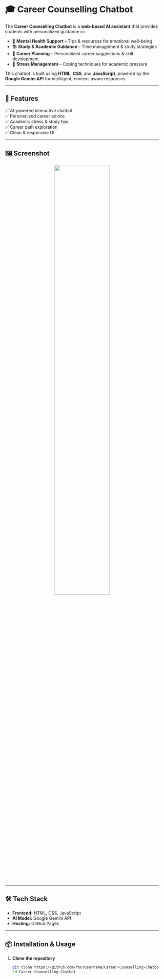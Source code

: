 # 🎓 Career Counselling Chatbot

The **Career Counselling Chatbot** is a **web-based AI assistant** that provides students with personalized guidance in:

- 🧠 **Mental Health Support** – Tips & resources for emotional well-being  
- 📚 **Study & Academic Guidance** – Time management & study strategies  
- 💼 **Career Planning** – Personalized career suggestions & skill development  
- 🌱 **Stress Management** – Coping techniques for academic pressure  

This chatbot is built using **HTML**, **CSS**, and **JavaScript**, powered by the **Google Gemini API** for intelligent, context-aware responses.

---

## 🚀 Features  
✅ AI-powered interactive chatbot  
✅ Personalized career advice  
✅ Academic stress & study tips  
✅ Career path exploration  
✅ Clean & responsive UI  

---

## 🖼️ Screenshot  

<p align="center">
  <img src="https://github.com/user-attachments/assets/a1b28441-a179-4f68-86da-5bf211cafd97" width="60%" />
</p>

---

## 🛠️ Tech Stack  
- **Frontend:** HTML, CSS, JavaScript  
- **AI Model:** Google Gemini API  
- **Hosting:** GitHub Pages  

---

## 📦 Installation & Usage  

1. **Clone the repository**  
   ```bash
   git clone https://github.com/YourUsername/Career-Counselling-Chatbot.git
   cd Career-Counselling-Chatbot
